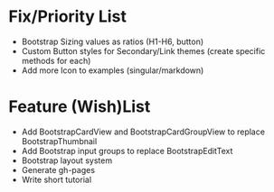 Fix/Priority List
=============

* Bootstrap Sizing values as ratios (H1-H6, button)
* Custom Button styles for Secondary/Link themes (create specific methods for each)
* Add more Icon to examples (singular/markdown)

Feature (Wish)List
=============

* Add BootstrapCardView and BootstrapCardGroupView to replace BootstrapThumbnail
* Add Bootstrap input groups to replace BootstrapEditText
* Bootstrap layout system
* Generate gh-pages
* Write short tutorial
